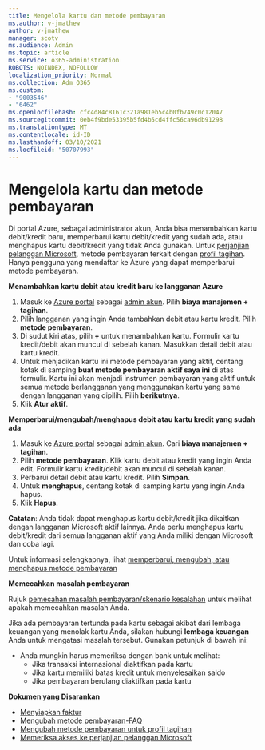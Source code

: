 ```yaml
---
title: Mengelola kartu dan metode pembayaran
ms.author: v-jmathew
author: v-jmathew
manager: scotv
ms.audience: Admin
ms.topic: article
ms.service: o365-administration
ROBOTS: NOINDEX, NOFOLLOW
localization_priority: Normal
ms.collection: Adm_O365
ms.custom:
- "9003546"
- "6462"
ms.openlocfilehash: cfc4d84c8161c321a981eb5c4b0fb749c0c12047
ms.sourcegitcommit: 0eb4f9bde53395b5fd4b5cd4ffc56ca96db91298
ms.translationtype: MT
ms.contentlocale: id-ID
ms.lasthandoff: 03/10/2021
ms.locfileid: "50707993"
---
```

# <a name="manage-card-and-payment-method"></a>Mengelola kartu dan metode pembayaran

Di portal Azure, sebagai administrator akun, Anda bisa menambahkan kartu debit/kredit baru, memperbarui kartu debit/kredit yang sudah ada, atau menghapus kartu debit/kredit yang tidak Anda gunakan. Untuk [perjanjian pelanggan Microsoft](https://docs.microsoft.com/azure/billing/billing-how-to-change-credit-card?WT.mc_id=Portal-Microsoft_Azure_Support#check-access-to-a-microsoft-customer-agreement), metode pembayaran terkait dengan [profil tagihan](https://docs.microsoft.com/azure/billing/billing-how-to-change-credit-card?WT.mc_id=Portal-Microsoft_Azure_Support#change-payment-method-for-a-billing-profile). Hanya pengguna yang mendaftar ke Azure yang dapat memperbarui metode pembayaran.

**Menambahkan kartu debit atau kredit baru ke langganan Azure**

1. Masuk ke [Azure portal](https://ms.portal.azure.com/) sebagai [admin akun](https://docs.microsoft.com/azure/cost-management-billing/manage/billing-subscription-transfer?WT.mc_id=Portal-Microsoft_Azure_Support#whoisaa). Pilih **biaya manajemen + tagihan**.
2. Pilih langganan yang ingin Anda tambahkan debit atau kartu kredit. Pilih **metode pembayaran**.
3. Di sudut kiri atas, pilih **+** untuk menambahkan kartu. Formulir kartu kredit/debit akan muncul di sebelah kanan. Masukkan detail debit atau kartu kredit.
4. Untuk menjadikan kartu ini metode pembayaran yang aktif, centang kotak di samping **buat metode pembayaran aktif saya ini** di atas formulir. Kartu ini akan menjadi instrumen pembayaran yang aktif untuk semua metode berlangganan yang menggunakan kartu yang sama dengan langganan yang dipilih. Pilih **berikutnya**.
5. Klik **Atur aktif**. 
 
**Memperbarui/mengubah/menghapus debit atau kartu kredit yang sudah ada**

1.  Masuk ke [Azure portal](https://portal.azure.com/) sebagai [admin akun](https://docs.microsoft.com/azure/billing/billing-subscription-transfer?WT.mc_id=Portal-Microsoft_Azure_Support#whoisaa). Cari **biaya manajemen + tagihan**.
2.  Pilih **metode pembayaran**. Klik kartu debit atau kredit yang ingin Anda edit. Formulir kartu kredit/debit akan muncul di sebelah kanan.
3.  Perbarui detail debit atau kartu kredit. Pilih **Simpan**.
4.  Untuk **menghapus**, centang kotak di samping kartu yang ingin Anda hapus.
5.  Klik **Hapus**.

**Catatan**: Anda tidak dapat menghapus kartu debit/kredit jika dikaitkan dengan langganan Microsoft aktif lainnya. Anda perlu menghapus kartu debit/kredit dari semua langganan aktif yang Anda miliki dengan Microsoft dan coba lagi.

Untuk informasi selengkapnya, lihat [memperbarui, mengubah, atau menghapus metode pembayaran](https://docs.microsoft.com/azure/billing/billing-how-to-change-credit-card?WT.mc_id=Portal-Microsoft_Azure_Support)

**Memecahkan masalah pembayaran**

Rujuk [pemecahan masalah pembayaran/skenario kesalahan](https://docs.microsoft.com/azure/cost-management-billing/manage/billing-troubleshoot-azure-payment-issues) untuk melihat apakah memecahkan masalah Anda.

Jika ada pembayaran tertunda pada kartu sebagai akibat dari lembaga keuangan yang menolak kartu Anda, silakan hubungi **lembaga keuangan** Anda untuk mengatasi masalah tersebut. Gunakan petunjuk di bawah ini:

- Anda mungkin harus memeriksa dengan bank untuk melihat: 
    - Jika transaksi internasional diaktifkan pada kartu
    - Jika kartu memiliki batas kredit untuk menyelesaikan saldo
    - Jika pembayaran berulang diaktifkan pada kartu

**Dokumen yang Disarankan**

- [Menyiapkan faktur](https://docs.microsoft.com/azure/cost-management-billing/manage/pay-by-invoice)
- [Mengubah metode pembayaran-FAQ](https://docs.microsoft.com/azure/cost-management-billing/manage/change-credit-card?WT.mc_id=Portal-Microsoft_Azure_Support#frequently-asked-questions)
- [Mengubah metode pembayaran untuk profil tagihan](https://docs.microsoft.com/azure/cost-management-billing/manage/change-credit-card?WT.mc_id=Portal-Microsoft_Azure_Support#change-payment-method-for-a-billing-profile)
- [Memeriksa akses ke perjanjian pelanggan Microsoft](https://docs.microsoft.com/azure/cost-management-billing/manage/change-credit-card?WT.mc_id=Portal-Microsoft_Azure_Support#check-access-to-a-microsoft-customer-agreement)
